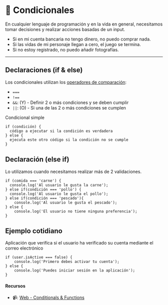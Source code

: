 # 🤔 Condicionales
En cualquier lenguaje de programación y en la vida en general, necesitamos tomar decisiones y realizar acciones basadas de un input.
- Si en mi cuenta bancaria no tengo dinero, no puedo comprar nada.
- Si las vidas de mi personaje llegan a cero, el juego se termina.
- Si no estoy registrado, no puedo añadir fotografías.

---

## Declaraciones (if & else)

Los condicionales utilizan los [operadores de comparación](https://github.com/jujogi/dmi-web/blob/master/javascript/docs/03-variables.md):
- `===`
- `!==`
- `&&`: (Y) - Definir 2 o más condiciones y se deben cumplir
- `||`: (O) - Si una de las 2 o más condiciones se cumplen

Condicional simple
```
if (condición) {
  código a ejecutar si la condición es verdadera
} else {
  ejecuta este otro código si la condición no se cumple
}
```


## Declaración (else if)
Lo utilizamos cuando necesitamos realizar más de 2 validaciones.
```
if (comida === 'carne') {
  console.log('Al usuario le gusta la carne');
} else if(condición === 'pollo') {
  console.log('Al usuario le gusta el pollo');
} else if(condición === 'pescado'){
    console.log('Al usuario le gusta el pescado');
} else {
    console.log('El usuario no tiene ninguna preferencia');
}
```

## Ejemplo cotidiano
Aplicación que verifica si el usuario ha verificado su cuenta mediante el correo electrónico
```
if (user.isActive === false) {
    console.log('Primero debes activar tu cuenta');
} else {
    console.log('Puedes iniciar sesión en la aplicación');
}
```

#### Recursos

- 📹: [Web - Conditionals & Functions](https://youtu.be/jnCAAMKoO6g)

